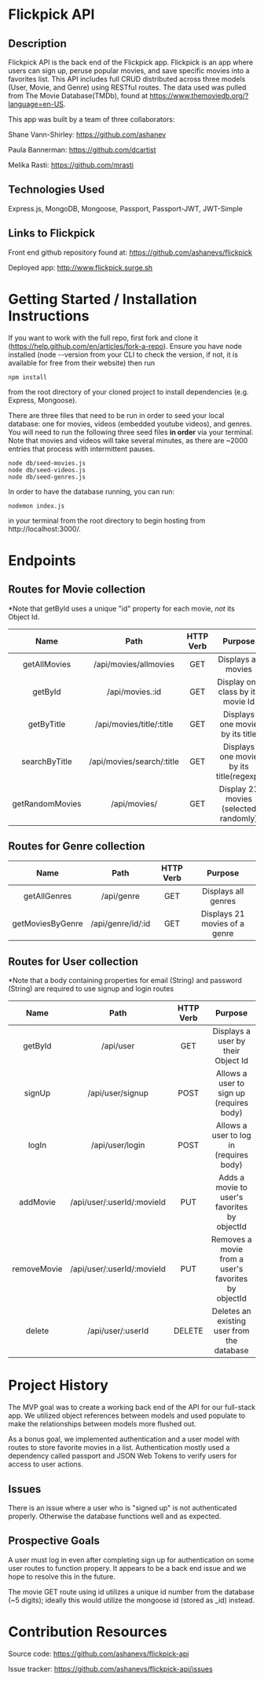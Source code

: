 # Flickpick API

## Description

Flickpick API is the back end of the Flickpick app. Flickpick is an app where users can sign up, peruse popular movies, and save specific movies into a favorites list. This API includes full CRUD distributed across three models (User, Movie, and Genre) using RESTful routes. The data used was pulled from The Movie Database(TMDb), found at https://www.themoviedb.org/?language=en-US.

This app was built by a team of three collaborators:

Shane Vann-Shirley: https://github.com/ashanev

Paula Bannerman: https://github.com/dcartist

Melika Rasti: https://github.com/mrasti

## Technologies Used

Express.js, MongoDB, Mongoose, Passport, Passport-JWT, JWT-Simple

## Links to Flickpick

Front end github repository found at: https://github.com/ashanevs/flickpick

Deployed app: http://www.flickpick.surge.sh

# Getting Started / Installation Instructions

If you want to work with the full repo, first fork and clone it (https://help.github.com/en/articles/fork-a-repo). Ensure you have node installed (node --version from your CLI to check the version, if not, it is available for free from their website) then run

```
npm install
```

from the root directory of your cloned project to install dependencies (e.g. Express, Mongoose).

There are three files that need to be run in order to seed your local database: one for movies, videos (embedded youtube videos), and genres. You will need to run the following three seed files <b>in order</b> via your terminal. Note that movies and videos will take several minutes, as there are ~2000 entries that process with intermittent pauses.

```
node db/seed-movies.js
node db/seed-videos.js
node db/seed-genres.js
```

In order to have the database running, you can run:

```
nodemon index.js
```

in your terminal from the root directory to begin hosting from http://localhost:3000/.

# Endpoints

## Routes for Movie collection

\*Note that getById uses a unique "id" property for each movie, <i>not</i> its Object Id.

|      Name       |           Path            | HTTP Verb |                 Purpose                 |
| :-------------: | :-----------------------: | :-------: | :-------------------------------------: |
|  getAllMovies   |   /api/movies/allmovies   |    GET    |           Displays all movies           |
|     getById     |      /api/movies.:id      |    GET    |    Display one class by its movie Id    |
|   getByTitle    | /api/movies/title/:title  |    GET    |     Displays one movie by its title     |
|  searchByTitle  | /api/movies/search/:title |    GET    | Displays one movie by its title(regexp) |
| getRandomMovies |       /api/movies/        |    GET    |  Display 21 movies (selected randomly)  |

## Routes for Genre collection

|       Name       |       Path        | HTTP Verb |            Purpose            |
| :--------------: | :---------------: | :-------: | :---------------------------: |
|   getAllGenres   |    /api/genre     |    GET    |      Displays all genres      |
| getMoviesByGenre | /api/genre/id/:id |    GET    | Displays 21 movies of a genre |

## Routes for User collection

\*Note that a body containing properties for email (String) and password (String) are required to use signup and login routes

|    Name     |            Path            | HTTP Verb |                       Purpose                       |
| :---------: | :------------------------: | :-------: | :-------------------------------------------------: |
|   getById   |         /api/user          |    GET    |         Displays a user by their Object Id          |
|   signUp    |      /api/user/signup      |   POST    |      Allows a user to sign up (requires body)       |
|    logIn    |      /api/user/login       |   POST    |       Allows a user to log in (requires body)       |
|  addMovie   | /api/user/:userId/:movieId |    PUT    |    Adds a movie to user's favorites by objectId     |
| removeMovie | /api/user/:userId/:movieId |    PUT    | Removes a movie from a user's favorites by objectId |
|   delete    |     /api/user/:userId      |  DELETE   |     Deletes an existing user from the database      |

# Project History

The MVP goal was to create a working back end of the API for our full-stack app. We utilized object references between models and used populate to make the relationships between models more flushed out.

As a bonus goal, we implemented authentication and a user model with routes to store favorite movies in a list. Authentication mostly used a dependency called passport and JSON Web Tokens to verify users for access to user actions.

## Issues

There is an issue where a user who is "signed up" is not authenticated properly. Otherwise the database functions well and as expected.

## Prospective Goals

A user must log in even after completing sign up for authentication on some user routes to function propery. It appears to be a back end issue and we hope to resolve this in the future.

The movie GET route using id utilizes a unique id number from the database (~5 digits); ideally this would utilize the mongoose id (stored as \_id) instead.

# Contribution Resources

Source code: https://github.com/ashanevs/flickpick-api

Issue tracker: https://github.com/ashanevs/flickpick-api/issues
